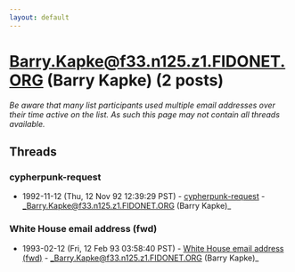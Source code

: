 ```yaml
---
layout: default
---
```


# Barry.Kapke@f33.n125.z1.FIDONET.ORG (Barry Kapke) (2 posts)

_Be aware that many list participants used multiple email addresses over their time active on the list. As such this page may not contain all threads available._

## Threads

### cypherpunk-request
+ 1992-11-12 (Thu, 12 Nov 92 12:39:29 PST) - [cypherpunk-request](/archive/1992/11/34e0dbd6dbcd219e3f8d09e03b127e02729075da19330a5cac0b44541e8f45da) - _Barry.Kapke@f33.n125.z1.FIDONET.ORG (Barry Kapke)_

### White House email address (fwd)
+ 1993-02-12 (Fri, 12 Feb 93 03:58:40 PST) - [White House email address (fwd)](/archive/1993/02/4507a9b489881704caecc801888ce13fa319c464cef3fcfe6ae4b9230a000e43) - _Barry.Kapke@f33.n125.z1.FIDONET.ORG (Barry Kapke)_

